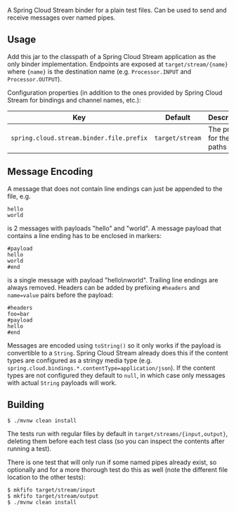 A Spring Cloud Stream binder for a plain test files. Can be used to send and receive messages over named pipes.

## Usage

Add this jar to the classpath of a Spring Cloud Stream application as the only binder implementation. Endpoints are exposed at `target/stream/{name}` where `{name}` is the destination name (e.g. `Processor.INPUT` and `Processor.OUTPUT`).

Configuration properties (in addition to the ones provided by Spring Cloud Stream for bindings and channel names, etc.):

| Key                            | Default | Description                |
|--------------------------------|---------|----------------------------|
| `spring.cloud.stream.binder.file.prefix`         | `target/stream` | The prefix for the file paths |

## Message Encoding

A message that does not contain line endings can just be appended to the file, e.g. 

```
hello
world
```

is 2 messages with payloads "hello" and "world". A message payload that contains a line ending has to be enclosed in markers:

```
#payload
hello
world
#end
```

is a single message with payload "hello\nworld". Trailing line endings are always removed. Headers can be added by prefixing `#headers` and `name=value` pairs before the payload:

```
#headers
foo=bar
#payload
hello
#end
```

Messages are encoded using `toString()` so it only works if the payload is convertible to a `String`. Spring Cloud Stream already does this if the content types are configured as a stringy media type (e.g. `spring.cloud.bindings.*.contentType=application/json`). If the content types are not configured they default to `null`, in which case only messages with actual `String` payloads will work.

## Building

```
$ ./mvnw clean install
```

The tests run with regular files by default in `target/streams/{input,output}`, deleting them before each test class (so you can inspect the contents after running a test).

There is one test that will only run if some named pipes already exist, so optionally and for a more thorough test do this as well (note the different file location to the other tests):

```
$ mkfifo target/stream/input
$ mkfifo target/stream/output
$ ./mvnw clean install
```
